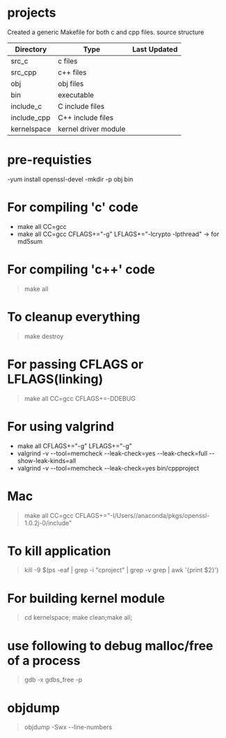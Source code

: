 #  projects
Created a generic Makefile for both c and cpp files.
source structure

|Directory|Type|Last Updated|
|---|---|---|
|src_c | c files|
|src_cpp | c++ files|
|obj | obj files  |
|bin | executable |
|include_c | C include files |
|include_cpp | C++ include files |
|kernelspace | kernel driver module|
# pre-requisties
-yum install openssl-devel
-mkdir -p obj bin
# For compiling 'c' code
- make all CC=gcc
- make all CC=gcc CFLAGS+="-g" LFLAGS+="-lcrypto -lpthread" -> for md5sum
# For compiling 'c++' code
> make all
# To cleanup everything
> make destroy 
# For passing CFLAGS or LFLAGS(linking)
> make all CC=gcc CFLAGS+=-DDEBUG
# For using valgrind
- make all CFLAGS+="-g" LFLAGS+="-g"
- valgrind -v --tool=memcheck --leak-check=yes --leak-check=full --show-leak-kinds=all 
- valgrind -v --tool=memcheck --leak-check=yes bin/cppproject
# Mac
> make all CC=gcc CFLAGS+="-I/Users/<username>/anaconda/pkgs/openssl-1.0.2j-0/include"
# To kill application
> kill -9 $(ps -eaf | grep -i "cproject" | grep -v grep | awk '{print $2}')
# For building kernel module
> cd kernelspace; make clean;make all;
# use following to debug malloc/free of a process
> gdb -x gdbs_free -p <pid>
# objdump
> objdump -Swx --line-numbers <object>


